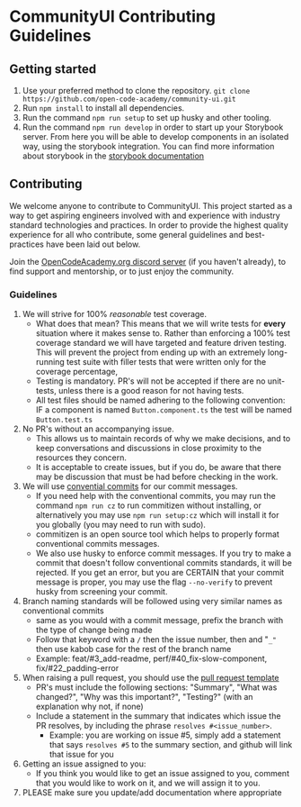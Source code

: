 # CommunityUI Contributing Guidelines

## Getting started

1. Use your preferred method to clone the repository. `git clone https://github.com/open-code-academy/community-ui.git`
2. Run `npm install` to install all dependencies.
3. Run the command `npm run setup` to set up husky and other tooling.
4. Run the command `npm run develop` in order to start up your Storybook server.
   From here you will be able to develop components in an isolated way, using the storybook integration.
   You can find more information about storybook in the [storybook documentation](https://storybook.js.org/docs/react/get-started/introduction)

## Contributing

We welcome anyone to contribute to CommunityUI. This project started as a way to get aspiring engineers
involved with and experience with industry standard technologies and practices. In order
to provide the highest quality experience for all who contribute, some general guidelines and
best-practices have been laid out below.

Join the [OpenCodeAcademy.org discord server](https://discord.gg/feCpvsXFBf) (if you haven't already), to find support and mentorship, or to just enjoy the community.

### Guidelines

1. We will strive for 100% _reasonable_ test coverage.
    - What does that mean? This means that we will write tests for **every** situation where it makes sense to.
      Rather than enforcing a 100% test coverage standard we will have targeted and feature driven testing.
      This will prevent the project from ending up with an extremely long-running test suite with
      filler tests that were written only for the coverage percentage,
    - Testing is mandatory. PR's will not be accepted if there are no unit-tests, unless there is a good reason for not having tests.
    - All test files should be named adhering to the following convention: IF a component is named `Button.component.ts` the test will be named `Button.test.ts`
2. No PR's without an accompanying issue.
    - This allows us to maintain records of why we make decisions, and to keep conversations and discussions in close proximity to the resources
      they concern.
    - It is acceptable to create issues, but if you do, be aware that there may be discussion that must be had before checking in the work.
3. We will use [convential commits](https://www.conventionalcommits.org/en/v1.0.0-beta.2/) for our commit messages.
    - If you need help with the conventional commits, you may run the command `npm run cz` to run commitizen without installing,
      or alternatively you may use `npm run setup:cz` which will install it for you globally (you may need to run with sudo).
    - commitizen is an open source tool which helps to properly format conventional commits messages.
    - We also use husky to enforce commit messages. If you try to make a commit that doesn't follow conventional commits
      standards, it will be rejected. If you get an error, but you are CERTAIN that your commit message is proper, you may
      use the flag `--no-verify` to prevent husky from screening your commit.
4. Branch naming standards will be followed using very similar names as conventional commits
    - same as you would with a commit message, prefix the branch with the type of change being made
    - Follow that keyword with a `/` then the issue number, then and "`_"` then use kabob case for the rest of the branch name
    - Example: feat/#3_add-readme, perf/#40_fix-slow-component, fix/#22_padding-error
5. When raising a pull request, you should use the [pull request template](https://github.com/open-code-academy/community-ui/tree/main/docs/PR_TEMPLATE.md)
    - PR's must include the following sections: "Summary", "What was changed?", "Why was this important?", "Testing?" (with an explanation why not, if none)
    - Include a statement in the summary that indicates which issue the PR resolves, by including the phrase `resolves #<issue_number>`.
        - Example: you are working on issue #5, simply add a statement that says `resolves #5` to the summary section, and github will link that issue for you
6. Getting an issue assigned to you:
    - If you think you would like to get an issue assigned to you, comment that you would like to work on it, and we will assign it to you.
7. PLEASE make sure you update/add documentation where appropriate
